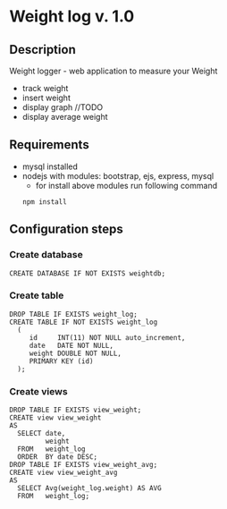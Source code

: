 # Weight log v. 1.0
## Description
Weight logger - web application to measure your Weight
* track weight
* insert weight
* display graph //TODO
* display average weight
## Requirements
* mysql installed
* nodejs with modules: bootstrap, ejs, express, mysql
  * for install above modules run following command
  ```
  npm install
  ```
## Configuration steps
### Create database
```
CREATE DATABASE IF NOT EXISTS weightdb; 
```
### Create table
```
DROP TABLE IF EXISTS weight_log; 
CREATE TABLE IF NOT EXISTS weight_log
  (
     id     INT(11) NOT NULL auto_increment,
     date   DATE NOT NULL,
     weight DOUBLE NOT NULL,
     PRIMARY KEY (id)
  ); 
```
### Create views
```
DROP TABLE IF EXISTS view_weight; 
CREATE view view_weight
AS
  SELECT date,
         weight
  FROM   weight_log
  ORDER  BY date DESC; 
DROP TABLE IF EXISTS view_weight_avg; 
CREATE view view_weight_avg
AS
  SELECT Avg(weight_log.weight) AS AVG
  FROM   weight_log; 
```